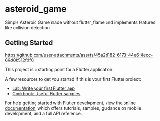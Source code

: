 # asteroid_game

Simple Asteroid Game made without flutter_flame and implements features like collision detection

## Getting Started

https://github.com/user-attachments/assets/45a2d182-6173-44e6-8ecc-69d0b512fdf0



This project is a starting point for a Flutter application.

A few resources to get you started if this is your first Flutter project:

- [Lab: Write your first Flutter app](https://docs.flutter.dev/get-started/codelab)
- [Cookbook: Useful Flutter samples](https://docs.flutter.dev/cookbook)

For help getting started with Flutter development, view the
[online documentation](https://docs.flutter.dev/), which offers tutorials,
samples, guidance on mobile development, and a full API reference.

